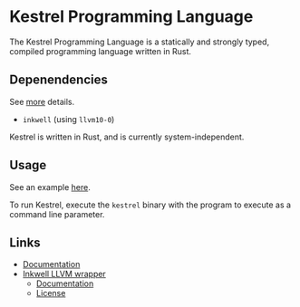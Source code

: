# Kestrel Programming Language
The Kestrel Programming Language is a statically and strongly typed, compiled programming language written in Rust.

## Depenendencies
See [more](Cargo.toml) details.
- ```inkwell``` (using ```llvm10-0```)

Kestrel is written in Rust, and is currently system-independent.

## Usage
See an example [here](program.ke).

To run Kestrel, execute the ```kestrel``` binary with the program to execute as a command line parameter.

## Links
- [Documentation](/docs/)
- [Inkwell LLVM wrapper](https://github.com/TheDan64/inkwell)
    - [Documentation](https://thedan64.github.io/inkwell/inkwell/index.html)
    - [License](https://github.com/TheDan64/inkwell/blob/master/LICENSE)